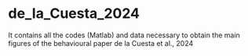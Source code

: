 # de_la_Cuesta_2024
It contains all the codes (Matlab) and data necessary to obtain the main figures of the behavioural paper de la Cuesta et al., 2024


